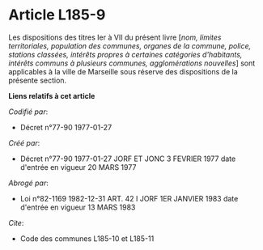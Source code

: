# Article L185-9

Les dispositions des titres Ier à VII du présent livre [*nom, limites territoriales, population des communes, organes de la
commune, police, stations classées, intérêts propres à certaines catégories d'habitants, intérêts communs à plusieurs
communes, agglomérations nouvelles*] sont applicables à la ville de Marseille sous réserve des dispositions de la présente
section.

**Liens relatifs à cet article**

_Codifié par_:

  - Décret n°77-90 1977-01-27

_Créé par_:

  - Décret n°77-90 1977-01-27 JORF ET JONC 3 FEVRIER 1977 date d'entrée en vigueur 20 MARS 1977

_Abrogé par_:

  - Loi n°82-1169 1982-12-31 ART. 42 I JORF 1ER JANVIER 1983 date d'entrée en vigueur 13 MARS 1983

_Cite_:

  - Code des communes L185-10 et L185-11
